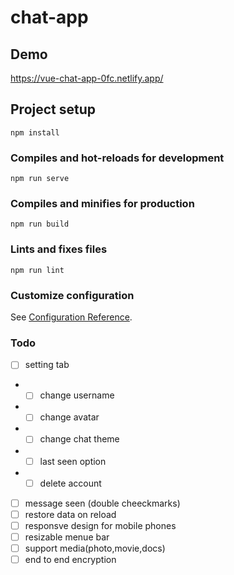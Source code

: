 # chat-app
## Demo
https://vue-chat-app-0fc.netlify.app/
## Project setup
```
npm install
```

### Compiles and hot-reloads for development
```
npm run serve
```

### Compiles and minifies for production
```
npm run build
```

### Lints and fixes files
```
npm run lint
```

### Customize configuration
See [Configuration Reference](https://cli.vuejs.org/config/).

### Todo

- [ ] setting tab
- - [ ] change username
- - [ ] change avatar
- - [ ] change chat theme
- - [ ] last seen option
- - [ ] delete account
- [ ] message seen (double cheeckmarks)
- [ ] restore data on reload 
- [ ] responsve design for mobile phones
- [ ] resizable menue bar
- [ ] support media(photo,movie,docs)
- [ ] end to end encryption
